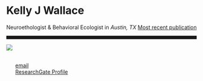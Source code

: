 <body>
		
<div class="container">
<div class="blurb">
<h1>Kelly J Wallace</h1>
<p>Neuroethologist & Behavioral Ecologist in <em>Austin, TX</em> <a href="/about">Most recent publication</a></p>
<hr style="height:9px;color:#84949B">
</div><!-- /.blurb -->
</div><!-- /.container -->

<img src="/images/Bigbend2.JPG">

<footer>
<ul>
<br>
<a href="mailto:kwallace@utexas.edu">email</a><br>
<a href="https://www.researchgate.net/profile/Kelly_Wallace2">ResearchGate Profile</a>
</ul>
</footer>


